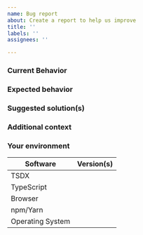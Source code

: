 ```yaml
---
name: Bug report
about: Create a report to help us improve
title: ''
labels: ''
assignees: ''

---
```


### Current Behavior

<!-- If applicable, add screenshots/code to help explain your problem. -->

### Expected behavior

<!-- A clear and concise description of what you expected to happen. -->

### Suggested solution(s)

<!-- How could we solve this bug? What changes would need to made to TSDX? -->

### Additional context

<!-- Add any other context about the problem here.  -->

### Your environment

<!-- PLEASE FILL THIS OUT -->

| Software         | Version(s) |
| ---------------- | ---------- |
| TSDX           |
| TypeScript       |
| Browser          |
| npm/Yarn         |
| Operating System |
